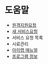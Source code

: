 # 도움말

* [원격지원요청](https://github.com/wooritech/ilab-user-manual/tree/dc2557ca13b72c21cc07884c110e4e7920bff543/010도움말/원격지원요청.md)
* [새 서비스요청](https://github.com/wooritech/ilab-user-manual/tree/dc2557ca13b72c21cc07884c110e4e7920bff543/010도움말/새서비스요청.md)
* 서비스 요청 목록
* 시료관리
* [아이랩 매뉴얼](https://github.com/wooritech/ilab-user-manual/tree/dc2557ca13b72c21cc07884c110e4e7920bff543/010도움말/아이랩매뉴얼.md)
* [프로그램 정보](https://github.com/wooritech/ilab-user-manual/tree/dc2557ca13b72c21cc07884c110e4e7920bff543/010도움말/프로그램정보.md)

